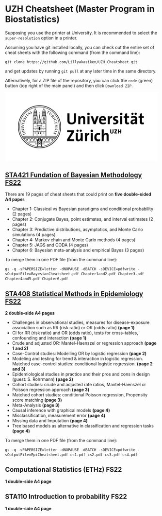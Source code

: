 # UZH Cheatsheet (Master Program in Biostatistics)

Supposing you use the printer at University. It is recommended to select the `super-resolution` option in a printer.

Assuming you have git installed locally, you can check out the entire set of cheat sheets with the following command (from the command line):

```
git clone https://github.com/Lillyakasiken/UZH_Cheatsheet.git
```

and get updates by running `git pull` at any later time in the same directory.

Alternatively, for a ZIP file of the repository, you can click the `code` (green) button (top right of the main panel) and then click `Download ZIP`.

![Master Program in Biostatistics](uni_logo.png)



## [STA421 Fundation of Bayesian Methodology FS22](STA421_Foundations_of_Bayesian_Methodology/)
There are 19 pages of cheat sheets that could print on **five double-sided A4 paper**.
 - Chapter 1: Classical vs Bayesian paradigms and conditional probability (2 pages)
 - Chapter 2: Conjugate Bayes, point estimates, and interval estimates (2 pages)
 - Chapter 3: Predictive distributions, asymptotics, and Monte Carlo simulations (4 pages)
 - Chapter 4: Markov chain and Monte Carlo methods (4 pages)
 - Chapter 5: JAGS and CODA (4 pages)
 - Chapter 6: Bayesian meta-analysis and empirical Bayes (3 pages)


To merge them in one PDF file (from the command line):

```
gs -q -sPAPERSIZE=letter -dNOPAUSE -dBATCH -sDEVICE=pdfwrite -sOutputFile=BayesianCheatsheet.pdf Chapter1and2.pdf Chapter3.pdf Chapter4and5.pdf Chapter6.pdf
```

## [STA408 Statistical Methods in Epidemiology FS22](STA408_Statistical_Methods_in_Epidemiology/)
**2 double-side A4 pages**
- Challenges in observational studies, measures for disease-exposure association such as RR (risk ratio) or OR (odds ratio) **(page 1)**
- CI for RR (risk ratio) and OR (odds ratio), tests for cross-tables, confounding and interaction **(page 1)**
- Crude and adjusted OR: Mantel-Haenszel or regression approach **(page 1 and 2)**
- Case-Control studies: Modelling OR by logistic regression **(page 2)**
- Modeling and testing for trend & interaction in logistic regression. Matched case-control studies: conditional logistic regression. **(page 2 and 3)**
- Epidemiological studies in practice and their pros and cons in design (guest: S. Rohrmann) **(page 2)**
- Cohort studies: crude and adjusted rate ratios, Mantel-Haenszel or Poisson regression approach **(page 3)**
- Matched cohort studies: conditional Poisson regression, Propensity score matching **(page 3)**
- Meta-Analysis **(page 3)**
- Causal inference with graphical models **(page 4)**
- Misclassification, measurement error **(page 4)**
- Missing data and Imputation **(page 4)**
- Tree based models as alternative in classification and regression tasks **(page 4)**

To merge them in one PDF file (from the command line):

```
gs -q -sPAPERSIZE=letter -dNOPAUSE -dBATCH -sDEVICE=pdfwrite -sOutputFile=EpiCheatsheet.pdf cs1.pdf cs2.pdf cs3.pdf cs4.pdf
```

## Computational Statistics (ETHz) FS22
**1 double-side A4 page**

## STA110 Introduction to probability FS22
**1 double-side A4 page**
